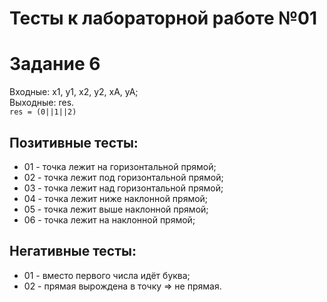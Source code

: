# Тесты к лабораторной работе №01
# Задание 6

Входные: x1, y1, x2, y2, xA, yA;  
Выходные: res.  
`res = (0||1||2)`

## Позитивные тесты:
- 01 - точка лежит на горизонтальной прямой;
- 02 - точка лежит под горизонтальной прямой;
- 03 - точка лежит над горизонтальной прямой;
- 04 - точка лежит ниже наклонной прямой;
- 05 - точка лежит выше наклонной прямой;
- 06 - точка лежит на наклонной прямой;
## Негативные тесты:
- 01 - вместо первого числа идёт буква;
- 02 - прямая вырождена в точку => не прямая.